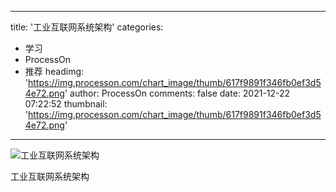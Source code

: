
---
title: '工业互联网系统架构'
categories: 
 - 学习
 - ProcessOn
 - 推荐
headimg: 'https://img.processon.com/chart_image/thumb/617f9891f346fb0ef3d54e72.png'
author: ProcessOn
comments: false
date: 2021-12-22 07:22:52
thumbnail: 'https://img.processon.com/chart_image/thumb/617f9891f346fb0ef3d54e72.png'
---

<div>   
<img class="thumb" alt="工业互联网系统架构" src="https://img.processon.com/chart_image/thumb/617f9891f346fb0ef3d54e72.png" referrerpolicy="no-referrer">
<p>工业互联网系统架构</p>  
</div>
            